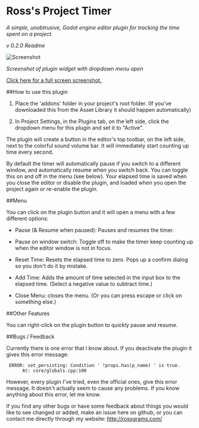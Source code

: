 # Ross's Project Timer
_A simple, unobtrusive, Godot engine editor plugin for tracking the time spent on a project._

_v 0.2.0 Readme_

![Screenshot](http://i.imgur.com/GjTEQ0T.png)

_Screenshot of plugin widget with dropdown menu open_

[Click here for a full screen screenshot.](http://i.imgur.com/kwhBoeh.png) 

##How to use this plugin

1. Place the 'addons' folder in your project's root folder. 
(If you've downloaded this from the Asset Library it should happen automatically)

2. In Project Settings, in the Plugins tab, on the left side, click the dropdown menu for this plugin and set it to "Active". 

The plugin will create a button in the editor's top toolbar, on the left side, next to the colorful sound volume bar. It will
immediately start counting up time every second. 

By default the timer will automatically pause if you switch to a different window, and automatically resume when you switch back. You can toggle this on and off in the menu (see below). Your elapsed time is saved when you close the editor or disable the plugin, and loaded when you open the project again or re-enable the plugin.


##Menu

You can click on the plugin button and it will open a menu with a few different options:

- Pause (& Resume when paused): Pauses and resumes the timer. 

- Pause on window switch: Toggle off to make the timer keep counting up when the editor window is not in focus. 

- Reset Time: Resets the elapsed time to zero. Pops up a confirm dialog so you don't do it by mistake. 

- Add Time: Adds the amount of time selected in the input box to the elapsed time. 
            (Select a negative value to subtract time.)

- Close Menu: closes the menu. (Or you can press escape or click on something else.)

##Other Features

You can right-click on the plugin button to quickly pause and resume. 


##Bugs / Feedback

Currently there is one error that I know about. If you deactivate the plugin it gives this error message:

     ERROR: set_persisting: Condition ' !props.has(p_name) ' is true.
          At: core/globals.cpp:100

However, every plugin I've tried, even the official ones, give this error message. It doesn't actually seem to cause any problems. If you know anything about this error, let me know. 

If you find any other bugs or have some feedback about things you would like to see changed or added, make an issue here on github, or you can contact me directly through my website: http://rossgrams.com/
